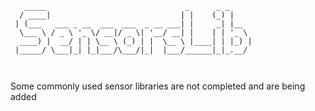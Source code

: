 ```
   _____                               _      _ _     
  / ____|                             | |    (_) |    
 | (___   ___ _ __  ___  ___  _ __ ___| |     _| |__  
  \___ \ / _ \ '_ \/ __|/ _ \| '__/ __| |    | | '_ \ 
  ____) |  __/ | | \__ \ (_) | |  \__ \ |____| | |_) |
 |_____/ \___|_| |_|___/\___/|_|  |___/______|_|_.__/ 
                                                      
                                                      
```

Some commonly used sensor libraries are not completed and are being added






